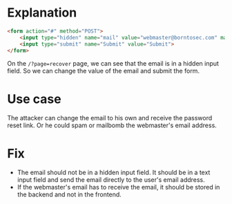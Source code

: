 # Explanation

```html
<form action="#" method="POST">
	<input type="hidden" name="mail" value="webmaster@borntosec.com" maxlength="15">
	<input type="submit" name="Submit" value="Submit">
</form>
```

On the `/?page=recover` page, we can see that the email is in a hidden input field. So we can change the value of the email and submit the form.

# Use case

The attacker can change the email to his own and receive the password reset link.
Or he could spam or mailbomb the webmaster's email address.

# Fix

- The email should not be in a hidden input field. It should be in a text input field and send the email directly to the user's email address.
- If the webmaster's email has to receive the email, it should be stored in the backend and not in the frontend.
